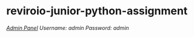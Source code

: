# reviroio-junior-python-assignment

###### [Admin Panel](https://ten-kanye-quotes-analysis.herokuapp.com/admin/) Username: admin Password: admin


